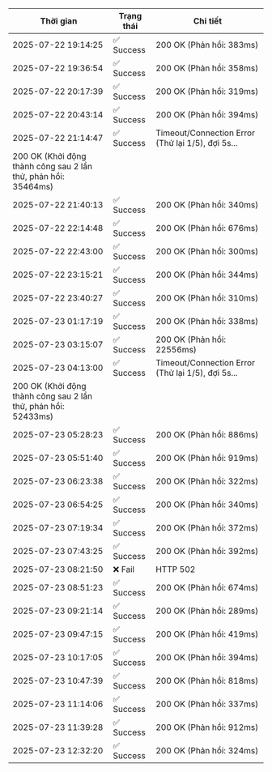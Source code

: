 | Thời gian | Trạng thái | Chi tiết |
|---|---|---|
| 2025-07-22 19:14:25 | ✅ Success | 200 OK (Phản hồi: 383ms) |
| 2025-07-22 19:36:54 | ✅ Success | 200 OK (Phản hồi: 358ms) |
| 2025-07-22 20:17:39 | ✅ Success | 200 OK (Phản hồi: 319ms) |
| 2025-07-22 20:43:14 | ✅ Success | 200 OK (Phản hồi: 394ms) |
| 2025-07-22 21:14:47 | ✅ Success | Timeout/Connection Error (Thử lại 1/5), đợi 5s...
200 OK (Khởi động thành công sau 2 lần thử, phản hồi: 35464ms) |
| 2025-07-22 21:40:13 | ✅ Success | 200 OK (Phản hồi: 340ms) |
| 2025-07-22 22:14:48 | ✅ Success | 200 OK (Phản hồi: 676ms) |
| 2025-07-22 22:43:00 | ✅ Success | 200 OK (Phản hồi: 300ms) |
| 2025-07-22 23:15:21 | ✅ Success | 200 OK (Phản hồi: 344ms) |
| 2025-07-22 23:40:27 | ✅ Success | 200 OK (Phản hồi: 310ms) |
| 2025-07-23 01:17:19 | ✅ Success | 200 OK (Phản hồi: 338ms) |
| 2025-07-23 03:15:07 | ✅ Success | 200 OK (Phản hồi: 22556ms) |
| 2025-07-23 04:13:00 | ✅ Success | Timeout/Connection Error (Thử lại 1/5), đợi 5s...
200 OK (Khởi động thành công sau 2 lần thử, phản hồi: 52433ms) |
| 2025-07-23 05:28:23 | ✅ Success | 200 OK (Phản hồi: 886ms) |
| 2025-07-23 05:51:40 | ✅ Success | 200 OK (Phản hồi: 919ms) |
| 2025-07-23 06:23:38 | ✅ Success | 200 OK (Phản hồi: 322ms) |
| 2025-07-23 06:54:25 | ✅ Success | 200 OK (Phản hồi: 340ms) |
| 2025-07-23 07:19:34 | ✅ Success | 200 OK (Phản hồi: 372ms) |
| 2025-07-23 07:43:25 | ✅ Success | 200 OK (Phản hồi: 392ms) |
| 2025-07-23 08:21:50 | ❌ Fail | HTTP 502 |
| 2025-07-23 08:51:23 | ✅ Success | 200 OK (Phản hồi: 674ms) |
| 2025-07-23 09:21:14 | ✅ Success | 200 OK (Phản hồi: 289ms) |
| 2025-07-23 09:47:15 | ✅ Success | 200 OK (Phản hồi: 419ms) |
| 2025-07-23 10:17:05 | ✅ Success | 200 OK (Phản hồi: 394ms) |
| 2025-07-23 10:47:39 | ✅ Success | 200 OK (Phản hồi: 818ms) |
| 2025-07-23 11:14:06 | ✅ Success | 200 OK (Phản hồi: 337ms) |
| 2025-07-23 11:39:28 | ✅ Success | 200 OK (Phản hồi: 912ms) |
| 2025-07-23 12:32:20 | ✅ Success | 200 OK (Phản hồi: 324ms) |
